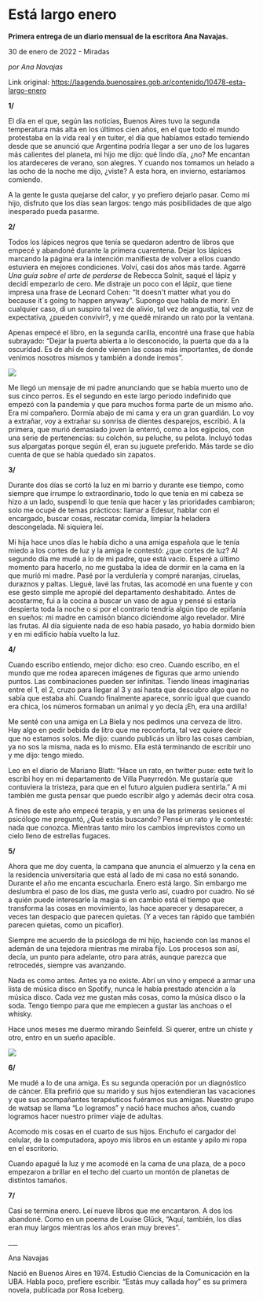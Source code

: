 # Está largo enero

**Primera entrega de un diario mensual de la escritora Ana Navajas.**

30 de enero de 2022 - Miradas

_por Ana Navajas_

Link original: https://laagenda.buenosaires.gob.ar/contenido/10478-esta-largo-enero



**1/**




El día en el que, según las noticias, Buenos Aires tuvo la segunda temperatura más alta en los últimos cien años, en el que todo el mundo protestaba en la vida real y en tuiter, el día que habíamos estado temiendo desde que se anunció que Argentina podría llegar a ser uno de los lugares más calientes del planeta, mi hijo me dijo: qué lindo día, ¿no? Me encantan los atardeceres de verano, son alegres. Y cuando nos tomamos un helado a las ocho de la noche me dijo, ¿viste? A esta hora, en invierno, estaríamos comiendo.




A la gente le gusta quejarse del calor, y yo prefiero dejarlo pasar. Como mi hijo, disfruto que los días sean largos: tengo más posibilidades de que algo inesperado pueda pasarme.




**2/**




Todos los lápices negros que tenía se quedaron adentro de libros que empecé y abandoné durante la primera cuarentena. Dejar los lápices marcando la página era la intención manifiesta de volver a ellos cuando estuviera en mejores condiciones. Volví, casi dos años más tarde. Agarré *Una guía sobre el arte de perderse* de Rebecca Solnit, saqué el lápiz y decidí empezarlo de cero. Me distraje un poco con el lápiz, que tiene impresa una frase de Leonard Cohen: “It doesn't matter what you do because it´s going to happen anyway”. Supongo que habla de morir. En cualquier caso, di un suspiro tal vez de alivio, tal vez de angustia, tal vez de expectativa, ¿pueden convivir?, y me quedé mirando un rato por la ventana.




Apenas empecé el libro, en la segunda carilla, encontré una frase que había subrayado: “Dejar la puerta abierta a lo desconocido, la puerta que da a la oscuridad. Es de ahí de donde vienen las cosas más importantes, de donde venimos nosotros mismos y también a donde iremos”.




![](https://cdn.feater.me/files/images/139499/4d299ac3-05eb-494f-b69d-a9a9359870c6.jpg)




Me llegó un mensaje de mi padre anunciando que se había muerto uno de sus cinco perros. Es el segundo en este largo periodo indefinido que empezó con la pandemia y que para muchos forma parte de un mismo año. Era mi compañero. Dormía abajo de mi cama y era un gran guardián. Lo voy a extrañar, voy a extrañar su sonrisa de dientes desparejos, escribió. A la primera, que murió demasiado joven la enterró, como a los egipcios, con una serie de pertenencias: su colchón, su peluche, su pelota. Incluyó todas sus alpargatas porque según él, eran su juguete preferido. Más tarde se dio cuenta de que se había quedado sin zapatos.




**3/**




Durante dos días se cortó la luz en mi barrio y durante ese tiempo, como siempre que irrumpe lo extraordinario, todo lo que tenía en mi cabeza se hizo a un lado, suspendí lo que tenía que hacer y las prioridades cambiaron; solo me ocupé de temas prácticos: llamar a Edesur, hablar con el encargado, buscar cosas, rescatar comida, limpiar la heladera descongelada. Ni siquiera leí.




Mi hija hace unos días le había dicho a una amiga española que le tenía miedo a los cortes de luz y la amiga le contestó: ¿que cortes de luz? Al segundo día me mudé a lo de mi padre, que está vacío. Esperé a último momento para hacerlo, no me gustaba la idea de dormir en la cama en la que murió mi madre. Pasé por la verdulería y compré naranjas, ciruelas, duraznos y paltas. Llegué, lavé las frutas, las acomodé en una fuente y con ese gesto simple me apropié del departamento deshabitado. Antes de acostarme, fui a la cocina a buscar un vaso de agua y pensé si estaría despierta toda la noche o si por el contrario tendría algún tipo de epifanía en sueños: mi madre en camisón blanco diciéndome algo revelador. Miré las frutas. Al día siguiente nada de eso había pasado, yo había dormido bien y en mi edificio había vuelto la luz.




**4/**




Cuando escribo entiendo, mejor dicho: eso creo. Cuando escribo, en el mundo que me rodea aparecen imágenes de figuras que armo uniendo puntos. Las combinaciones pueden ser infinitas. Tiendo líneas imaginarias entre el 1, el 2, cruzo para llegar al 3 y así hasta que descubro algo que no sabía que estaba ahí. Cuando finalmente aparece, sonrío igual que cuando era chica, los números formaban un animal y yo decía ¡Eh, era una ardilla!




Me senté con una amiga en La Biela y nos pedimos una cerveza de litro. Hay algo en pedir bebida de litro que me reconforta, tal vez quiere decir que no estamos solos. Me dijo: cuando publicás un libro las cosas cambian, ya no sos la misma, nada es lo mismo. Ella está terminando de escribir uno y me dijo: tengo miedo.




Leo en el diario de Mariano Blatt: “Hace un rato, en twitter puse: este twit lo escribí hoy en mi departamento de Villa Pueyrredón. Me gustaría que contuviera la tristeza, para que en el futuro alguien pudiera sentirla.” A mi también me gusta pensar que puedo escribir algo y además decir otra cosa.




A fines de este año empecé terapia, y en una de las primeras sesiones el psicólogo me preguntó, ¿Qué estás buscando? Pensé un rato y le contesté: nada que conozca. Mientras tanto miro los cambios imprevistos como un cielo lleno de estrellas fugaces.




**5/**




Ahora que me doy cuenta, la campana que anuncia el almuerzo y la cena en la residencia universitaria que está al lado de mi casa no está sonando. Durante el año me encanta escucharla. Enero está largo. Sin embargo me deslumbra el paso de los días, me gusta verlo así, cuadro por cuadro. No sé a quién puede interesarle la magia si en cambio está el tiempo que transforma las cosas en movimiento, las hace aparecer y desaparecer, a veces tan despacio que parecen quietas. (Y a veces tan rápido que también parecen quietas, como un picaflor).




Siempre me acuerdo de la psicóloga de mi hijo, haciendo con las manos el ademán de una tejedora mientras me miraba fijo. Los procesos son así, decía, un punto para adelante, otro para atrás, aunque parezca que retrocedés, siempre vas avanzando.




Nada es como antes. Antes ya no existe. Abrí un vino y empecé a armar una lista de música disco en Spotify, nunca le había prestado atención a la música disco. Cada vez me gustan más cosas, como la música disco o la soda. Tengo tiempo para que me empiecen a gustar las anchoas o el whisky.




Hace unos meses me duermo mirando Seinfeld. Si querer, entre un chiste y otro, entro en un sueño apacible.




![](https://cdn.feater.me/files/images/139500/1564f894-ee5c-4b29-95ff-571ad841cf1f.jpg)




**6/**




Me mudé a lo de una amiga. Es su segunda operación por un diagnóstico de cáncer. Ella prefirió que su marido y sus hijos extendieran las vacaciones y que sus acompañantes terapéuticos fuéramos sus amigas. Nuestro grupo de watsap se llama “Lo logramos” y nació hace muchos años, cuando logramos hacer nuestro primer viaje de adultas.




Acomodo mis cosas en el cuarto de sus hijos. Enchufo el cargador del celular, de la computadora, apoyo mis libros en un estante y apilo mi ropa en el escritorio.




Cuando apagué la luz y me acomodé en la cama de una plaza, de a poco empezaron a brillar en el techo del cuarto un montón de planetas de distintos tamaños.




**7/**




Casi se termina enero. Leí nueve libros que me encantaron. A dos los abandoné. Como en un poema de Louise Glück, “Aquí, también, los días eran muy largos mientras los años eran muy breves”.




\_\_\_




Ana Navajas




Nació en Buenos Aires en 1974. Estudió Ciencias de la Comunicación en la UBA. Habla poco, prefiere escribir. “Estás muy callada hoy” es su primera novela, publicada por Rosa Iceberg.



